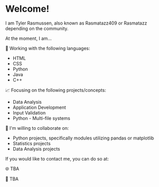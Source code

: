 # Welcome!

I am Tyler Rasmussen, also known as Rasmatazz409 or Rasmatazz depending on the community.

At the moment, I am...

:page_facing_up: Working with the following languages:
- HTML
- CSS
- Python
- Java
- C++


:chart_with_upwards_trend: Focusing on the following projects/concepts:
- Data Analysis
- Application Development
- Input Validation
- Python - Multi-file systems


:briefcase: I'm willing to collaborate on:
- Python projects, specifically modules utilizing pandas or matplotlib
- Statistics projects
- Data Analysis projects


If you would like to contact me, you can do so at:

:globe_with_meridians: TBA

:email: TBA




<!--
**Rasmatazz409/rasmatazz409** is a ✨ _special_ ✨ repository because its `README.md` (this file) appears on your GitHub profile.

Here are some ideas to get you started:

- 🔭 I’m currently working on ...
- 🌱 I’m currently learning ...
- 👯 I’m looking to collaborate on ...
- 🤔 I’m looking for help with ...
- 💬 Ask me about ...
- 📫 How to reach me: ...
- 😄 Pronouns: ...
- ⚡ Fun fact: ...
-->
